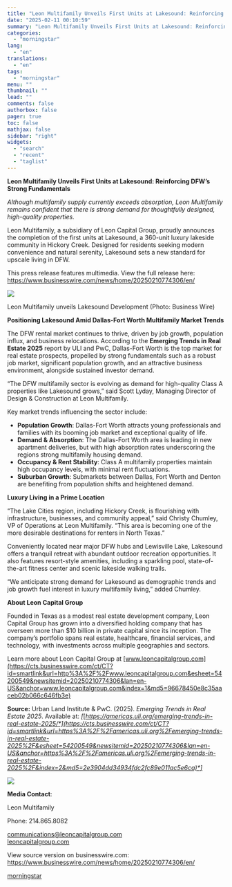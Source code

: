 ```yaml
---
title: "Leon Multifamily Unveils First Units at Lakesound: Reinforcing DFW’s Strong Fundamentals"
date: "2025-02-11 00:10:59"
summary: "Leon Multifamily Unveils First Units at Lakesound: Reinforcing DFW’s Strong Fundamentals Although multifamily supply currently exceeds absorption, Leon Multifamily remains confident that there is strong demand for thoughtfully designed, high-quality properties. Leon Multifamily, a subsidiary of Leon Capital Group, proudly announces the completion of the first units at Lakesound, a..."
categories:
  - "morningstar"
lang:
  - "en"
translations:
  - "en"
tags:
  - "morningstar"
menu: ""
thumbnail: ""
lead: ""
comments: false
authorbox: false
pager: true
toc: false
mathjax: false
sidebar: "right"
widgets:
  - "search"
  - "recent"
  - "taglist"
---
```


**Leon Multifamily Unveils First Units at Lakesound: Reinforcing DFW’s Strong Fundamentals**

*Although multifamily supply currently exceeds absorption, Leon Multifamily remains confident that there is strong demand for thoughtfully designed, high-quality properties.*

Leon Multifamily, a subsidiary of Leon Capital Group, proudly announces the completion of the first units at Lakesound, a 360-unit luxury lakeside community in Hickory Creek. Designed for residents seeking modern convenience and natural serenity, Lakesound sets a new standard for upscale living in DFW.

This press release features multimedia. View the full release here: <https://www.businesswire.com/news/home/20250210774306/en/>

 ![](https://mms.businesswire.com/media/20250210774306/en/2374222/4/LakeSound_LCG_146.jpg)

Leon Multifamily unveils Lakesound Development (Photo: Business Wire)

**Positioning Lakesound Amid Dallas-Fort Worth Multifamily Market Trends**

The DFW rental market continues to thrive, driven by job growth, population influx, and business relocations. According to the **Emerging Trends in Real Estate 2025** report by ULI and PwC, Dallas-Fort Worth is the top market for real estate prospects, propelled by strong fundamentals such as a robust job market, significant population growth, and an attractive business environment, alongside sustained investor demand.

“The DFW multifamily sector is evolving as demand for high-quality Class A properties like Lakesound grows,” said Scott Lyday, Managing Director of Design & Construction at Leon Multifamily.

Key market trends influencing the sector include:

* **Population Growth**: Dallas-Fort Worth attracts young professionals and families with its booming job market and exceptional quality of life.
* **Demand & Absorption**: The Dallas-Fort Worth area is leading in new apartment deliveries, but with high absorption rates underscoring the regions strong multifamily housing demand.
* **Occupancy & Rent Stability**: Class A multifamily properties maintain high occupancy levels, with minimal rent fluctuations.
* **Suburban Growth**: Submarkets between Dallas, Fort Worth and Denton are benefiting from population shifts and heightened demand.

**Luxury Living in a Prime Location**

“The Lake Cities region, including Hickory Creek, is flourishing with infrastructure, businesses, and community appeal,” said Christy Chumley, VP of Operations at Leon Multifamily. “This area is becoming one of the more desirable destinations for renters in North Texas.”

Conveniently located near major DFW hubs and Lewisville Lake, Lakesound offers a tranquil retreat with abundant outdoor recreation opportunities. It also features resort-style amenities, including a sparkling pool, state-of-the-art fitness center and scenic lakeside walking trails.

“We anticipate strong demand for Lakesound as demographic trends and job growth fuel interest in luxury multifamily living,” added Chumley.

**About Leon Capital Group**

Founded in Texas as a modest real estate development company, Leon Capital Group has grown into a diversified holding company that has overseen more than $10 billion in private capital since its inception. The company’s portfolio spans real estate, healthcare, financial services, and technology, with investments across multiple geographies and sectors.

Learn more about Leon Capital Group at [www.leoncapitalgroup.com](https://cts.businesswire.com/ct/CT?id=smartlink&url=http%3A%2F%2Fwww.leoncapitalgroup.com&esheet=54200549&newsitemid=20250210774306&lan=en-US&anchor=www.leoncapitalgroup.com&index=1&md5=96678450e8c35aaceb02b066c646fb3e)

**Source:** Urban Land Institute & PwC. (2025). *Emerging Trends in Real Estate 2025*. Available at: *[*[*https://americas.uli.org/emerging-trends-in-real-estate-2025/*](https://cts.businesswire.com/ct/CT?id=smartlink&url=https%3A%2F%2Famericas.uli.org%2Femerging-trends-in-real-estate-2025%2F&esheet=54200549&newsitemid=20250210774306&lan=en-US&anchor=https%3A%2F%2Famericas.uli.org%2Femerging-trends-in-real-estate-2025%2F&index=2&md5=2e3904dd34934fdc2fc89e011ac5e6ca)*]*

 ![](https://cts.businesswire.com/ct/CT?id=bwnews&sty=20250210774306r1&sid=mstr3&distro=nx&lang=en)

**Media Contact**:
  
Leon Multifamily
  
Phone: 214.865.8082
  
[communications@leoncapitalgroup.com](mailto:communications@leoncapitalgroup.com)  
[leoncapitalgroup.com](https://cts.businesswire.com/ct/CT?id=smartlink&url=https%3A%2F%2Fwww.leoncapitalgroup.com&esheet=54200549&newsitemid=20250210774306&lan=en-US&anchor=leoncapitalgroup.com&index=3&md5=3f09a59325a65445bfa5355ec87a9d23)

View source version on businesswire.com: <https://www.businesswire.com/news/home/20250210774306/en/>

[morningstar](https://www.morningstar.com/news/business-wire/20250210774306/leon-multifamily-unveils-first-units-at-lakesound-reinforcing-dfws-strong-fundamentals)
